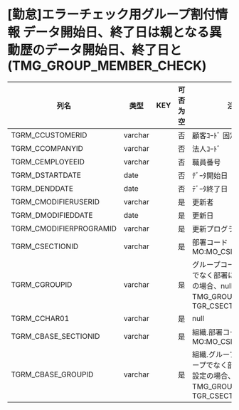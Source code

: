 # [勤怠]エラーチェック用グループ割付情報          データ開始日、終了日は親となる異動歴のデータ開始日、終了日と(TMG_GROUP_MEMBER_CHECK)
| 列名   | 类型   | KEY  | 可否为空 | 注释   |
| ---- | ---- | ---- | ---- | ---- |
|TGRM_CCUSTOMERID|varchar||否|顧客ｺｰﾄﾞ                        固定：01                                                       |
|TGRM_CCOMPANYID|varchar||否|法人ｺｰﾄﾞ                                                                                    |
|TGRM_CEMPLOYEEID|varchar||否|職員番号                                                                                      |
|TGRM_DSTARTDATE|date||否|ﾃﾞｰﾀ開始日                                                                                   |
|TGRM_DENDDATE|date||否|ﾃﾞｰﾀ終了日                                                                                   |
|TGRM_CMODIFIERUSERID|varchar||是|更新者                                                                                       |
|TGRM_DMODIFIEDDATE|date||是|更新日                                                                                       |
|TGRM_CMODIFIERPROGRAMID|varchar||是|更新プログラムID                                                                                 |
|TGRM_CSECTIONID|varchar||是|部署コード                                                       MO:MO_CSECTIONID_CK           |
|TGRM_CGROUPID|varchar||是|グループコード                       グループでなく部署に対する設定の場合、null       TMG_GROUP：TGR_CSECTIONID      |
|TGRM_CCHAR01|varchar||是|null|
|TGRM_CBASE_SECTIONID|varchar||是|組織.部署コード                                                       MO:MO_CSECTIONID_CK           |
|TGRM_CBASE_GROUPID|varchar||是|組織.グループコード                       グループでなく部署に対する設定の場合、null       TMG_GROUP：TGR_CSECTIONID      |
